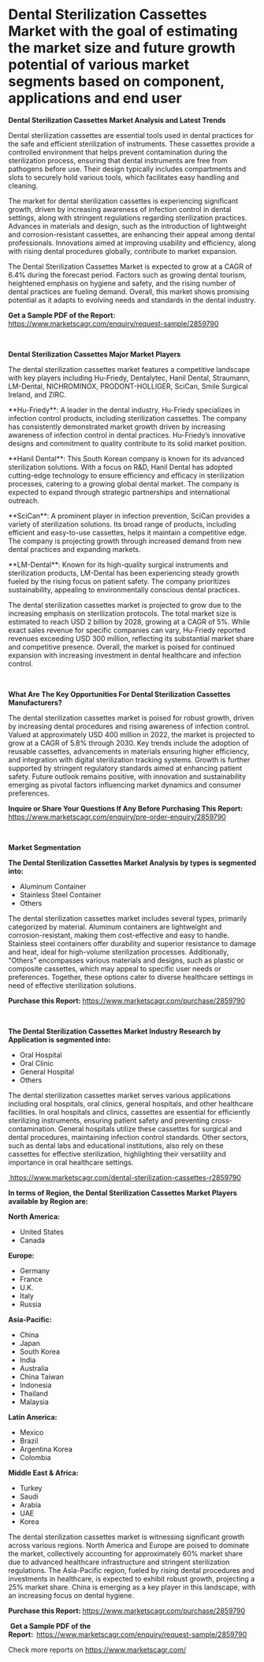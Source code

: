 <p><h1>Dental Sterilization Cassettes Market with the goal of estimating the market size and future growth potential of various market segments based on component, applications and end user</h1></p><p><strong>Dental Sterilization Cassettes Market Analysis and Latest Trends</strong></p>
<p><p>Dental sterilization cassettes are essential tools used in dental practices for the safe and efficient sterilization of instruments. These cassettes provide a controlled environment that helps prevent contamination during the sterilization process, ensuring that dental instruments are free from pathogens before use. Their design typically includes compartments and slots to securely hold various tools, which facilitates easy handling and cleaning.</p><p>The market for dental sterilization cassettes is experiencing significant growth, driven by increasing awareness of infection control in dental settings, along with stringent regulations regarding sterilization practices. Advances in materials and design, such as the introduction of lightweight and corrosion-resistant cassettes, are enhancing their appeal among dental professionals. Innovations aimed at improving usability and efficiency, along with rising dental procedures globally, contribute to market expansion.</p><p>The Dental Sterilization Cassettes Market is expected to grow at a CAGR of 6.4% during the forecast period. Factors such as growing dental tourism, heightened emphasis on hygiene and safety, and the rising number of dental practices are fueling demand. Overall, this market shows promising potential as it adapts to evolving needs and standards in the dental industry.</p></p>
<p><strong>Get a Sample PDF of the Report:&nbsp;</strong> <a href="https://www.marketscagr.com/enquiry/request-sample/2859790?utm_campaign=3092&utm_medium=2&utm_source=Github&utm_content=ia&utm_term=12032025&utm_id=dental-sterilization-cassettes">https://www.marketscagr.com/enquiry/request-sample/2859790</a></p>
<p>&nbsp;</p>
<p><strong>Dental Sterilization Cassettes Major Market Players</strong></p>
<p><p>The dental sterilization cassettes market features a competitive landscape with key players including Hu-Friedy, Dentalytec, Hanil Dental, Straumann, LM-Dental, NICHROMINOX, PRODONT-HOLLIGER, SciCan, Smile Surgical Ireland, and ZIRC.</p><p>**Hu-Friedy**: A leader in the dental industry, Hu-Friedy specializes in infection control products, including sterilization cassettes. The company has consistently demonstrated market growth driven by increasing awareness of infection control in dental practices. Hu-Friedy’s innovative designs and commitment to quality contribute to its solid market position.</p><p>**Hanil Dental**: This South Korean company is known for its advanced sterilization solutions. With a focus on R&D, Hanil Dental has adopted cutting-edge technology to ensure efficiency and efficacy in sterilization processes, catering to a growing global dental market. The company is expected to expand through strategic partnerships and international outreach.</p><p>**SciCan**: A prominent player in infection prevention, SciCan provides a variety of sterilization solutions. Its broad range of products, including efficient and easy-to-use cassettes, helps it maintain a competitive edge. The company is projecting growth through increased demand from new dental practices and expanding markets.</p><p>**LM-Dental**: Known for its high-quality surgical instruments and sterilization products, LM-Dental has been experiencing steady growth fueled by the rising focus on patient safety. The company prioritizes sustainability, appealing to environmentally conscious dental practices.</p><p>The dental sterilization cassettes market is projected to grow due to the increasing emphasis on sterilization protocols. The total market size is estimated to reach USD 2 billion by 2028, growing at a CAGR of 5%. While exact sales revenue for specific companies can vary, Hu-Friedy reported revenues exceeding USD 300 million, reflecting its substantial market share and competitive presence. Overall, the market is poised for continued expansion with increasing investment in dental healthcare and infection control.</p></p>
<p>&nbsp;</p>
<p><strong>What Are The Key Opportunities For Dental Sterilization Cassettes Manufacturers?</strong></p>
<p><p>The dental sterilization cassettes market is poised for robust growth, driven by increasing dental procedures and rising awareness of infection control. Valued at approximately USD 400 million in 2022, the market is projected to grow at a CAGR of 5.8% through 2030. Key trends include the adoption of reusable cassettes, advancements in materials ensuring higher efficiency, and integration with digital sterilization tracking systems. Growth is further supported by stringent regulatory standards aimed at enhancing patient safety. Future outlook remains positive, with innovation and sustainability emerging as pivotal factors influencing market dynamics and consumer preferences.</p></p>
<p><strong>Inquire or Share Your Questions If Any Before Purchasing This Report:</strong> <a href="https://www.marketscagr.com/enquiry/pre-order-enquiry/2859790?utm_campaign=3092&utm_medium=2&utm_source=Github&utm_content=ia&utm_term=12032025&utm_id=dental-sterilization-cassettes">https://www.marketscagr.com/enquiry/pre-order-enquiry/2859790</a></p>
<p>&nbsp;</p>
<p><strong>Market Segmentation</strong></p>
<p><strong>The Dental Sterilization Cassettes Market Analysis by types is segmented into:</strong></p>
<p><ul><li>Aluminum Container</li><li>Stainless Steel Container</li><li>Others</li></ul></p>
<p><p>The dental sterilization cassettes market includes several types, primarily categorized by material. Aluminum containers are lightweight and corrosion-resistant, making them cost-effective and easy to handle. Stainless steel containers offer durability and superior resistance to damage and heat, ideal for high-volume sterilization processes. Additionally, "Others" encompasses various materials and designs, such as plastic or composite cassettes, which may appeal to specific user needs or preferences. Together, these options cater to diverse healthcare settings in need of effective sterilization solutions.</p></p>
<p><strong>Purchase this Report:&nbsp;</strong><a href="https://www.marketscagr.com/purchase/2859790?utm_campaign=3092&utm_medium=2&utm_source=Github&utm_content=ia&utm_term=12032025&utm_id=dental-sterilization-cassettes">https://www.marketscagr.com/purchase/2859790</a></p>
<p>&nbsp;</p>
<p><strong>The Dental Sterilization Cassettes Market Industry Research by Application is segmented into:</strong></p>
<p><ul><li>Oral Hospital</li><li>Oral Clinic</li><li>General Hospital</li><li>Others</li></ul></p>
<p><p>The dental sterilization cassettes market serves various applications including oral hospitals, oral clinics, general hospitals, and other healthcare facilities. In oral hospitals and clinics, cassettes are essential for efficiently sterilizing instruments, ensuring patient safety and preventing cross-contamination. General hospitals utilize these cassettes for surgical and dental procedures, maintaining infection control standards. Other sectors, such as dental labs and educational institutions, also rely on these cassettes for effective sterilization, highlighting their versatility and importance in oral healthcare settings.</p></p>
<p><a href="https://www.marketscagr.com/dental-sterilization-cassettes-r2859790?utm_campaign=3092&utm_medium=2&utm_source=Github&utm_content=ia&utm_term=12032025&utm_id=dental-sterilization-cassettes">&nbsp;https://www.marketscagr.com/dental-sterilization-cassettes-r2859790</a></p>
<p><strong>In terms of Region, the Dental Sterilization Cassettes Market Players available by Region are:</strong></p>
<p>
    <p> <strong> North America: </strong>
        <ul>
            <li>United States</li>
            <li>Canada</li>
        </ul>
        </p> 
    <p> <strong> Europe: </strong>
        <ul>
            <li>Germany</li>
            <li>France</li>
            <li>U.K.</li>
            <li>Italy</li>
            <li>Russia</li>
        </ul>
        </p> 
    <p> <strong> Asia-Pacific: </strong>
        <ul>
            <li>China</li>
            <li>Japan</li>
            <li>South Korea</li>
            <li>India</li>
            <li>Australia</li>
            <li>China Taiwan</li>
            <li>Indonesia</li>
            <li>Thailand</li>
            <li>Malaysia</li>
        </ul>
        </p> 
    <p> <strong> Latin America: </strong>
        <ul>
            <li>Mexico</li>
            <li>Brazil</li>
            <li>Argentina Korea</li>
            <li>Colombia</li>
        </ul>
        </p> 
    <p> <strong> Middle East & Africa: </strong>
        <ul>
            <li>Turkey</li>
            <li>Saudi</li>
            <li>Arabia</li>
            <li>UAE</li>
            <li>Korea</li>
        </ul>
    </p>
    </p>
<p><p>The dental sterilization cassettes market is witnessing significant growth across various regions. North America and Europe are poised to dominate the market, collectively accounting for approximately 60% market share due to advanced healthcare infrastructure and stringent sterilization regulations. The Asia-Pacific region, fueled by rising dental procedures and investments in healthcare, is expected to exhibit robust growth, projecting a 25% market share. China is emerging as a key player in this landscape, with an increasing focus on dental hygiene.</p></p>
<p><strong>Purchase this Report: </strong><a href="https://www.marketscagr.com/purchase/2859790?utm_campaign=3092&utm_medium=2&utm_source=Github&utm_content=ia&utm_term=12032025&utm_id=dental-sterilization-cassettes">https://www.marketscagr.com/purchase/2859790</a></p>
<p>&nbsp;<strong>Get a Sample PDF of the Report:&nbsp;&nbsp;</strong><a href="https://www.marketscagr.com/enquiry/request-sample/2859790?utm_campaign=3092&utm_medium=2&utm_source=Github&utm_content=ia&utm_term=12032025&utm_id=dental-sterilization-cassettes">https://www.marketscagr.com/enquiry/request-sample/2859790</a></p>
<p><strong></strong></p>
<p>Check more reports on <a href="https://www.marketscagr.com/?utm_campaign=3092&utm_medium=2&utm_source=Github&utm_content=ia&utm_term=12032025&utm_id=dental-sterilization-cassettes">https://www.marketscagr.com/</a></p>
